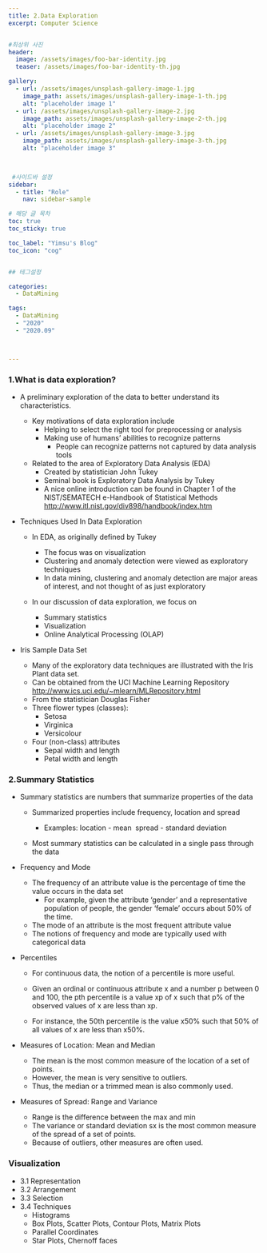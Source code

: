 ```yaml
---
title: 2.Data Exploration
excerpt: Computer Science


#최상위 사진
header:
  image: /assets/images/foo-bar-identity.jpg
  teaser: /assets/images/foo-bar-identity-th.jpg

gallery:
  - url: /assets/images/unsplash-gallery-image-1.jpg
    image_path: assets/images/unsplash-gallery-image-1-th.jpg
    alt: "placeholder image 1"
  - url: /assets/images/unsplash-gallery-image-2.jpg
    image_path: assets/images/unsplash-gallery-image-2-th.jpg
    alt: "placeholder image 2"
  - url: /assets/images/unsplash-gallery-image-3.jpg
    image_path: assets/images/unsplash-gallery-image-3-th.jpg
    alt: "placeholder image 3"
    


 #사이드바 설정 
sidebar:
  - title: "Role"
    nav: sidebar-sample

# 해당 글 목차
toc: true
toc_sticky: true

toc_label: "Yimsu's Blog"
toc_icon: "cog"


## 테그설정

categories:
  - DataMining

tags:
  - DataMining
  - "2020"
  - "2020.09"



---
```


### 1.What is data exploration?

- A preliminary exploration of the data to better understand its characteristics.
    - Key motivations of data exploration include
        - Helping to select the right tool for preprocessing or analysis
        - Making use of humans’ abilities to recognize patterns
            - People can recognize patterns not captured by data analysis tools
    - Related to the area of Exploratory Data Analysis (EDA)
        - Created by statistician John Tukey
        - Seminal book is Exploratory Data Analysis by Tukey
        - A nice online introduction can be found in Chapter 1 of the NIST/SEMATECH e-Handbook of Statistical Methods http://www.itl.nist.gov/div898/handbook/index.htm

- Techniques Used In Data Exploration  

    - In EDA, as originally defined by Tukey
        - The focus was on visualization
        - Clustering and anomaly detection were viewed as exploratory techniques
        - In data mining, clustering and anomaly detection are major areas of interest, and not thought of as just exploratory

    - In our discussion of data exploration, we focus on
        - Summary statistics
        - Visualization
        - Online Analytical Processing (OLAP) 


- Iris Sample Data Set
    - Many of the exploratory data techniques are illustrated with the Iris Plant data set.
    - Can be obtained from the UCI Machine Learning Repository  http://www.ics.uci.edu/~mlearn/MLRepository.html 
    - From the statistician Douglas Fisher
    - Three flower types (classes):
        - Setosa
        - Virginica 
        - Versicolour
    - Four (non-class) attributes
        - Sepal width and length
        - Petal width and length

### 2.Summary Statistics

- Summary statistics  are numbers that summarize properties of the data

    - Summarized properties include frequency, location and spread
        - Examples: 	location - mean                    	spread - standard deviation

    - Most summary statistics can be calculated in a single pass through the data


- Frequency and Mode
    - The frequency of an attribute value is the percentage of time the value occurs in the data set 
        - For example, given the attribute ‘gender’ and a representative population of people, the gender ‘female’ occurs about 50% of the time.
    - The mode of an attribute is the most frequent attribute value   
    - The notions of frequency and mode are typically used with categorical data


- Percentiles
    - For continuous data, the notion of a percentile is more useful. 

    - Given an ordinal or continuous attribute x and a number p between 0 and 100, the pth percentile is a value xp of x such that p% of the observed values of x are less than xp. 

    - For instance, the 50th percentile is the value x50% such that 50% of all values of x are less than x50%. 

- Measures of Location: Mean and Median

    - The mean is the most common measure of the location of a set of points.  
    - However, the mean is very sensitive to outliers.   
    - Thus, the median or a trimmed mean is also commonly used.


- Measures of Spread: Range and Variance

    - Range is the difference between the max and min
    - The variance or standard deviation sx is the most common measure of the spread of a set of points.  
    - Because of outliers, other measures are often used. 


### Visualization

- 3.1 Representation
- 3.2 Arrangement
- 3.3 Selection
- 3.4 Techniques
    - Histograms
    - Box Plots, Scatter Plots, Contour Plots, Matrix Plots
    - Parallel Coordinates
    - Star Plots, Chernoff faces 



